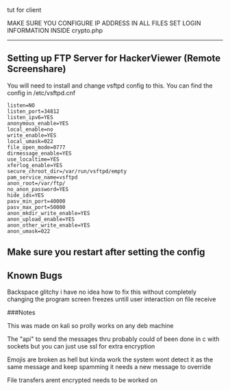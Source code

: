 tut for client

MAKE SURE YOU CONFIGURE IP ADDRESS IN ALL FILES
SET LOGIN INFORMATION INSIDE crypto.php

--------------------------------------------
Setting up FTP Server for HackerViewer (Remote Screenshare)
--------------------------------------------
You will need to install and change vsftpd config to this.
You can find the config in /etc/vsftpd.cnf
```
listen=NO
listen_port=34812
listen_ipv6=YES
anonymous_enable=YES
local_enable=no
write_enable=YES
local_umask=022
file_open_mode=0777
dirmessage_enable=YES
use_localtime=YES
xferlog_enable=YES
secure_chroot_dir=/var/run/vsftpd/empty
pam_service_name=vsftpd
anon_root=/var/ftp/
no_anon_password=YES
hide_ids=YES
pasv_min_port=40000
pasv_max_port=50000
anon_mkdir_write_enable=YES
anon_upload_enable=YES
anon_other_write_enable=YES
anon_umask=022
```
Make sure you restart after setting the config
----------------------------------------------
Known Bugs
----------------------------------------------
Backspace glitchy i have no idea how to fix this without completely changing the program
screen freezes untill user interaction on file receive

###Notes

This was made on kali so prolly works on any deb machine

The "api" to send the messages thru probably could of been done in c with sockets but you can just use ssl for extra encryption

Emojis are broken as hell but kinda work the system wont detect it as the same message and keep spamming it needs a new message to override

File transfers arent encrypted needs to be worked on
